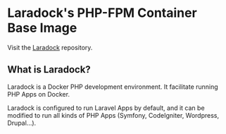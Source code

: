 # Laradock's PHP-FPM Container Base Image

Visit the [Laradock](https://github.com/Laradock/laradock) repository.

## What is Laradock?
Laradock is a Docker PHP development environment. It facilitate running PHP Apps on Docker.

Laradock is configured to run Laravel Apps by default, and it can be modified to run all kinds of PHP Apps (Symfony, CodeIgniter, Wordpress, Drupal...).
